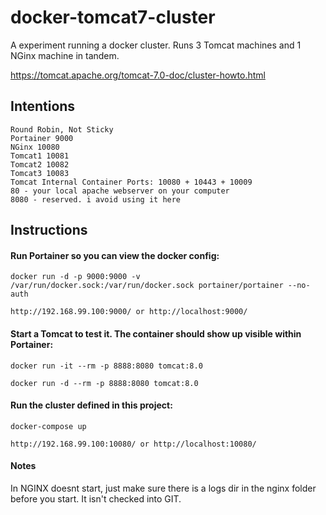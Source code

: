 # docker-tomcat7-cluster

A experiment running a docker cluster.  Runs 3 Tomcat machines and 1 NGinx machine in tandem.

https://tomcat.apache.org/tomcat-7.0-doc/cluster-howto.html

## Intentions

```
Round Robin, Not Sticky
Portainer 9000
NGinx 10080
Tomcat1 10081
Tomcat2 10082
Tomcat3 10083
Tomcat Internal Container Ports: 10080 + 10443 + 10009
80 - your local apache webserver on your computer
8080 - reserved. i avoid using it here
```

## Instructions

#### Run Portainer so you can view the docker config:

    docker run -d -p 9000:9000 -v /var/run/docker.sock:/var/run/docker.sock portainer/portainer --no-auth

    http://192.168.99.100:9000/ or http://localhost:9000/


#### Start a Tomcat to test it.  The container should show up visible within Portainer:

    docker run -it --rm -p 8888:8080 tomcat:8.0

    docker run -d --rm -p 8888:8080 tomcat:8.0


#### Run the cluster defined in this project:

    docker-compose up
    
    http://192.168.99.100:10080/ or http://localhost:10080/



#### Notes

In NGINX doesnt start, just make sure there is a logs dir in the nginx folder before you start.  It isn't checked into GIT.
